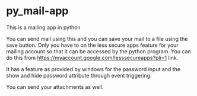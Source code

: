 # py_mail-app


This is a mailing app in python

You can send mail using this and you can save your mail to a file using the save button.
Only you have to on the less secure apps feature for your mailing account so that it can be accessed by the python program.
You can do this from https://myaccount.google.com/lesssecureapps?pli=1 link.

It has a feature as provided by windows for the password input and the show and hide password attribute through event triggering.

You can send your attachments as well.
